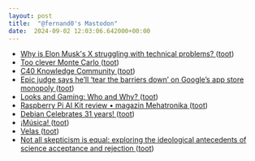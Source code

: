 ```yaml
---
layout: post
title:  "@fernand0's Mastodon"
date:  2024-09-02 12:03:06.642000+00:00
---
```

*  [Why is Elon Musk's X struggling with technical problems? ](https://www.bbc.com/news/articles/cy0np2y5197) ([toot](https://mastodon.social/@fernand0/113067857454260442))
*  [Too clever Monte Carlo ](https://www.johndcook.com/blog/2024/08/04/too-clever-monte-carlo) ([toot](https://mastodon.social/@fernand0/113067647159009200))
*  [C40 Knowledge Community ](https://www.c40knowledgehub.org/s/article/How-road-pricing-is-transforming-London-and-what-your-city-can-learn?language=en_U) ([toot](https://mastodon.social/@fernand0/113067477527109217))
*  [Epic judge says he’ll ‘tear the barriers down’ on Google’s app store monopoly ](https://www.theverge.com/2024/8/14/24220491/epic-google-android-app-store-monopoly-remedies-hearin) ([toot](https://mastodon.social/@fernand0/113067295592322987))
*  [Looks and Gaming: Who and Why? ](https://www.nber.org/papers/w3280) ([toot](https://mastodon.social/@fernand0/113066990802095770))
*  [Raspberry Pi AI Kit review • magazin Mehatronika ](https://magazinmehatronika.com/en/raspberry-pi-ai-kit-review) ([toot](https://mastodon.social/@fernand0/113066849004250788))
*  [Debian Celebrates 31 years! ](https://bits.debian.org/2024/08/debian-turns-31.htm) ([toot](https://mastodon.social/@fernand0/113066015082579218))
*  [¡Música! ](https://avecesunafoto.wordpress.com/2024/09/01/musica) ([toot](https://mastodon.social/@fernand0/113065421703321589))
*  [Velas ](https://www.flickr.com/photos/fernand0/53933193455) ([toot](https://mastodon.social/@fernand0/113065389807756404))
*  [Not all skepticism is equal: exploring the ideological antecedents of science acceptance and rejection   ](https://journals.sagepub.com/doi/10.1177/0146167217741314) ([toot](https://mastodon.social/@fernand0/113065288137603558))

